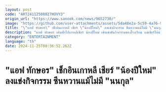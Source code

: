 ```yaml
---
layout: post
code: "ART24112508027HOVY3"
origin_url: "https://www.sanook.com/news/9652730/"
image: "https://github.com/user-attachments/assets/5da48e2a-5c59-4a76-928c-5f4342f3c32e"
title: "\"แอฟ ทักษอร\" เช็กอินเกาหลี เชียร์ \"น้องปีใหม่\" ลงแข่งกิจกรรม ซีนหวานแม้ไม่มี \"นนกุล\""
description: "แอฟ ทักษอร เหินฟ้าไปเกาหลีเชียร์ น้องปีใหม่ เข้าแข่งขันกิจกรรมของโรงเรียน แม่เชียร์ได้น่ารักมาก"
category: "ENTERTAINMENT"
language: "th"
date: 2024-11-25T08:36:52.262Z
---
```


# "แอฟ ทักษอร" เช็กอินเกาหลี เชียร์ "น้องปีใหม่" ลงแข่งกิจกรรม ซีนหวานแม้ไม่มี "นนกุล"
